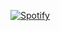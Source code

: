 [![Spotify](https://shawnrhoads.vercel.app/api/spotify-now-playing)](https://open.spotify.com/user/1242303161)
